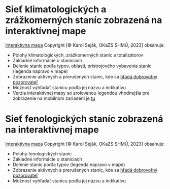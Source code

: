 # Sieť klimatologických a zrážkomerných staníc zobrazená na interaktívnej mape


[Interaktívna mapa](Mapa_RS_2024_T.html) Copyright [© Karol Seják, OKaZS SHMÚ, 2023] obsahuje:
- Polohy klimatologických, zrážkomerných staníc a totalizátorov
- Základné informácie o staniciach
- Delenie staníc podľa typov, oblastí, prístrojového vybavenia staníc (legenda napravo v mape)
- Zobrazenie aktívnych a prerušených staníc, kde sa <a href=" https://www.shmu.sk/sk/?page=1824 " title="Link">hľadá dobrovoľný pozorovateľ</a>
- Možnosť vyhľadať stanicu podľa jej názvu a indikatívu 
- Verzia interaktívnej mapy so zrolovanou legendou vhodnejšia pre zobrazenie na mobilnom zariadení je [tu](Mapa_RS_2024_T_M.html)

# Sieť fenologických staníc zobrazená na interaktívnej mape

[Interaktívna mapa](Mapa_Fenologicka_2023.html) Copyright [© Karol Seják, OKaZS SHMÚ, 2023] obsahuje:
- Polohy fenologických staníc
- Základné informácie o staniciach
- Delenie staníc podľa typov (legenda napravo v mape)
- Zobrazenie aktívnych a prerušených staníc, kde sa <a href=" https://www.shmu.sk/sk/?page=1824 " title="Link">hľadá dobrovoľný pozorovateľ</a>
- Možnosť vyhľadať stanicu podľa jej názvu a indikatívu 

